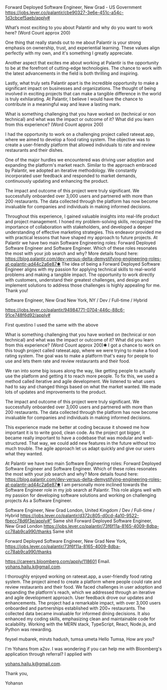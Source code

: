 Forward Deployed Software Engineer, New Grad - US Government
https://jobs.lever.co/palantir/cbe90327-3e6e-451c-a54c-1d3cbcef5aeb/apply#

What’s most exciting to you about Palantir and why do you want to work here? (Word Count approx 200)

One thing that really stands out to me about Palantir is your strong emphasis on ownership, trust, and experiential learning. These values align perfectly with my own, and it's something I greatly appreciate.

Another aspect that excites me about working at Palantir is the opportunity to be at the forefront of cutting-edge technologies. The chance to work with the latest advancements in the field is both thrilling and inspiring.

Lastly, what truly sets Palantir apart is the incredible opportunity to make a significant impact on businesses and organizations. The thought of being involved in exciting projects that can make a tangible difference in the world is truly exhilarating. At Palantir, I believe I would have the chance to contribute in a meaningful way and leave a lasting mark.

What is something challenging that you have worked on (technical or non technical) and what was the impact or outcome of it? What did you learn from this experience? (Word Count approx 200)


I had the opportunity to work on a challenging project called rateeat.app, where we aimed to develop a food rating system. The objective was to create a user-friendly platform that allowed individuals to rate and review restaurants and their dishes.

One of the major hurdles we encountered was driving user adoption and expanding the platform's market reach. Similar to the approach embraced by Palantir, we adopted an iterative methodology. We constantly incorporated user feedback and responded to market demands, continuously updating and enhancing the product.

The impact and outcome of this project were truly significant. We successfully onboarded over 3,000 users and partnered with more than 200 restaurants. The data collected through the platform has now become invaluable for companies and individuals in making informed decisions.

Throughout this experience, I gained valuable insights into real-life product and project management. I honed my problem-solving skills, recognized the importance of collaboration with stakeholders, and developed a deeper understanding of effective marketing strategies. This endeavor provided me with practical lessons that have shaped my approach to future projects.
At Palantir we have two main Software Engineering roles: Forward Deployed Software Engineer and Software Engineer. Which of these roles resonates the most with your job search and why? More details found here: https://blog.palantir.com/dev-versus-delta-demystifying-engineering-roles-at-palantir-ad44c2a6e87✱
The idea of being a Forward Deployed Software Engineer aligns with my passion for applying technical skills to real-world problems and making a tangible impact. The opportunity to work directly with customers, understand their greatest challenges, and design and implement solutions to address those challenges is highly appealing for me. Thank you!



Software Engineer, New Grad
New York, NY /
Dev /
Full-time
/ Hybrid

https://jobs.lever.co/palantir/94984771-0704-446c-88c6-91ce748f6d92/apply#

First questino I used the same with the above

What is something challenging that you have worked on (technical or non technical) and what was the impact or outcome of it? What did you learn from this experience? (Word Count approx 200)✱
I got a chance to work on this tough project called rateeat.app, where we were trying to make a food rating system. The goal was to make a platform that's easy for people to use and lets them rate and review restaurants and their food.

We ran into some big issues along the way, like getting people to actually use the platform and getting it to reach more people. To fix this, we used a method called iterative and agile development. We listened to what users had to say and changed things based on what the market wanted. We made lots of updates and improvements to the product.

The impact and outcome of this project were truly significant. We successfully onboarded over 3,000 users and partnered with more than 200 restaurants. The data collected through the platform has now become invaluable for companies and individuals in making informed decisions.

This experience made me better at coding because it showed me how important it is to write good, clean code. As the project got bigger, it became really important to have a codebase that was modular and well-structured. That way, we could add new features in the future without too much trouble. The agile approach let us adapt quickly and give our users what they wanted.


At Palantir we have two main Software Engineering roles: Forward Deployed Software Engineer and Software Engineer. Which of these roles resonates the most with your job search and why? More details found here: https://blog.palantir.com/dev-versus-delta-demystifying-engineering-roles-at-palantir-ad44c2a6e87✱
I am personally more inclined towards the Software Engineer role in my job search at Palantir. This role aligns well with my passion for developing software solutions and working on challenging projects As a Software Engineer.

Software Engineer, New Grad
London, United Kingdom /
Dev /
Full-time
/ Hybrid
https://jobs.lever.co/palantir/d372c805-d0cd-4a10-9522-fbecc78d6f3e/apply#”
Same shit
Forward Deployed Software Engineer, New Grad
London
https://jobs.lever.co/palantir/73f6f11a-8165-4009-8dba-cc78ab9ca990/thanks
Same shit

Forward Deployed Software Engineer, New Grad
New York,
https://jobs.lever.co/palantir/73f6f11a-8165-4009-8dba-cc78ab9ca990/thanks

https://careers.bloomberg.com/apply/118601
Email.   yohans.hailu.k@gmail.com.
 


I thoroughly enjoyed working on rateeat.app, a user-friendly food rating system. The project aimed to create a platform where people could rate and review restaurants and their food. We faced challenges in user adoption and expanding the platform's reach, which we addressed through an iterative and agile development approach. User feedback drove our updates and enhancements.
The project had a remarkable impact, with over 3,000 users onboarded and partnerships established with 200+ restaurants. The collected data became invaluable for informed dining decisions. It also enhanced my coding skills, emphasizing clean and maintainable code for scalability. Working with the MERN stack, TypeScript, React, Node.js, and Python was rewarding.

feysel mubarek, miruts hadush, tumsa umeta
Hello Tumsa, How are you?
 
 
 
I'm Yohans from a2sv. I was wondering if you can help me with Bloomberg's application through referral? I applied with
 
 
 
yohans.hailu.k@gmail.com.
 
 
 
Thank you,
 
Yohansn
